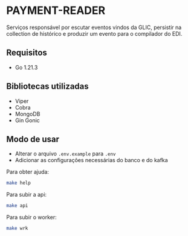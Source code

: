 # PAYMENT-READER

Serviços responsável por escutar eventos vindos da GLIC, persistir na collection de histórico e produzir um evento para o compilador do EDI.

## Requisitos

- Go 1.21.3

## Bibliotecas utilizadas

- Viper
- Cobra
- MongoDB
- Gin Gonic

## Modo de usar

- Alterar o arquivo `.env.example` para `.env`
- Adicionar as configurações necessárias do banco e do kafka

Para obter ajuda:

```bash
make help
```

Para subir a api:
```bash
make api
```

Para subir o worker:
```bash
make wrk
```

